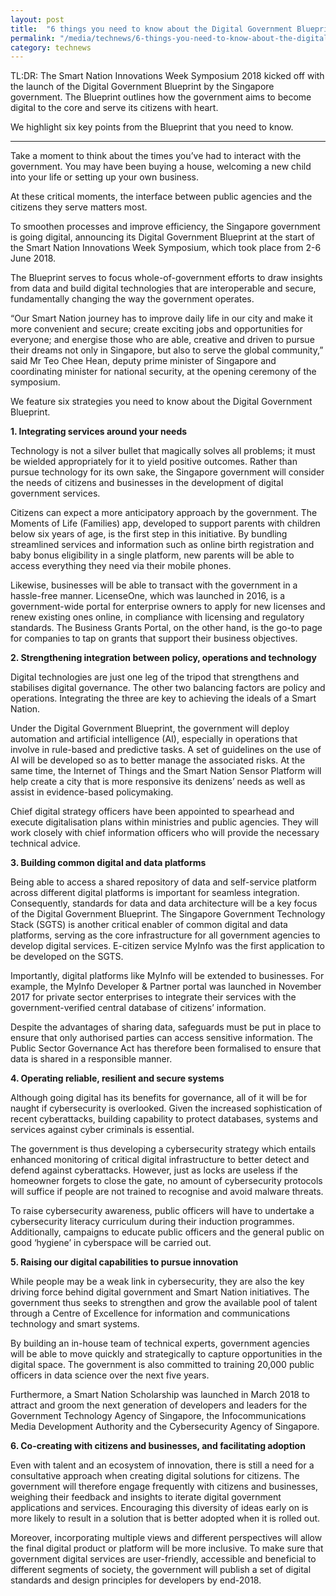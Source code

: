 ```yaml
---
layout: post
title:  "6 things you need to know about the Digital Government Blueprint"
permalink: "/media/technews/6-things-you-need-to-know-about-the-digital-government-blueprint"
category: technews
---
```


TL:DR: The Smart Nation Innovations Week Symposium 2018 kicked off with the launch of the Digital Government Blueprint by the Singapore government. The Blueprint outlines how the government aims to become digital to the core and serve its citizens with heart. 

We highlight six key points from the Blueprint that you need to know.

---

Take a moment to think about the times you’ve had to interact with the government. You may have been buying a house, welcoming a new child into your life or setting up your own business. 
 
At these critical moments, the interface between public agencies and the citizens they serve matters most.

To smoothen processes and improve efficiency, the Singapore government is going digital, announcing its Digital Government Blueprint at the start of the Smart Nation Innovations Week Symposium, which took place from 2-6 June 2018. 

The Blueprint serves to focus whole-of-government efforts to draw insights from data and build digital technologies that are interoperable and secure, fundamentally changing the way the government operates.

“Our Smart Nation journey has to improve daily life in our city and make it more convenient and secure; create exciting jobs and opportunities for everyone; and energise those who are able, creative and driven to pursue their dreams not only in Singapore, but also to serve the global community,” said Mr Teo Chee Hean, deputy prime minister of Singapore and coordinating minister for national security, at the opening ceremony of the symposium.

We feature six strategies you need to know about the Digital Government Blueprint.


**1. Integrating services around your needs**

Technology is not a silver bullet that magically solves all problems; it must be wielded appropriately for it to yield positive outcomes. Rather than pursue technology for its own sake, the Singapore government will consider the needs of citizens and businesses in the development of digital government services.

Citizens can expect a more anticipatory approach by the government. The Moments of Life (Families) app, developed to support parents with children below six years of age, is the first step in this initiative. By bundling streamlined services and information such as online birth registration and baby bonus eligibility in a single platform, new parents will be able to access everything they need via their mobile phones.

Likewise, businesses will be able to transact with the government in a hassle-free manner. LicenseOne, which was launched in 2016, is a government-wide portal for enterprise owners to apply for new licenses and renew existing ones online, in compliance with licensing and regulatory standards. The Business Grants Portal, on the other hand, is the go-to page for companies to tap on grants that support their business objectives.


**2. Strengthening integration between policy, operations and technology**

Digital technologies are just one leg of the tripod that strengthens and stabilises digital governance. The other two balancing factors are policy and operations. Integrating the three are key to achieving the ideals of a Smart Nation.

Under the Digital Government Blueprint, the government will deploy automation and artificial intelligence (AI), especially in operations that involve in rule-based and predictive tasks. A set of guidelines on the use of AI will be developed so as to better manage the associated risks. At the same time, the Internet of Things and the Smart Nation Sensor Platform will help create a city that is more responsive its denizens’ needs as well as assist in evidence-based policymaking. 

Chief digital strategy officers have been appointed to spearhead and execute digitalisation plans within ministries and public agencies. They will work closely with chief information officers who will provide the necessary technical advice.


**3. Building common digital and data platforms**

Being able to access a shared repository of data and self-service platform  across different digital platforms is important for seamless integration. Consequently, standards for data and data architecture will be a key focus of the Digital Government Blueprint. The Singapore Government Technology Stack (SGTS) is another critical enabler of common digital and data platforms, serving as the core infrastructure for all government agencies to develop digital services. E-citizen service MyInfo was the first application to be developed on the SGTS.

Importantly, digital platforms like MyInfo will be extended to businesses. For example, the MyInfo Developer & Partner portal was launched in November 2017 for private sector enterprises to integrate their services with the government-verified central database of citizens’ information. 

Despite the advantages of sharing data, safeguards must be put in place to ensure that only authorised parties can access sensitive information. The Public Sector Governance Act has therefore been formalised to ensure that data is shared in a responsible manner. 


**4. Operating reliable, resilient and secure systems**

Although going digital has its benefits for governance, all of it will be for naught if cybersecurity is overlooked. Given the increased sophistication of recent cyberattacks, building capability to protect databases, systems and services against cyber criminals is essential. 
 
The government is thus developing a cybersecurity strategy which entails enhanced monitoring of critical digital infrastructure to better detect and defend against cyberattacks. However, just as locks are useless if the homeowner forgets to close the gate, no amount of cybersecurity protocols will suffice if people are not trained to recognise and avoid malware threats.

To raise cybersecurity awareness, public officers will have to undertake a cybersecurity literacy curriculum during their induction programmes. Additionally, campaigns to educate public officers and the general public on good ‘hygiene’ in cyberspace will be carried out. 


**5. Raising our digital capabilities to pursue innovation**

While people may be a weak link in cybersecurity, they are also the key driving force behind digital government and Smart Nation initiatives. The government thus seeks to strengthen and grow the available pool of talent through a Centre of Excellence for information and communications technology and smart systems.

By building an in-house team of technical experts, government agencies will be able to move quickly and strategically to capture opportunities in the digital space. The government is also committed to training 20,000 public officers in data science over the next five years.

Furthermore, a Smart Nation Scholarship was launched in March 2018 to attract and groom the next generation of developers and leaders for the Government Technology Agency of Singapore, the Infocommunications Media Development Authority and the Cybersecurity Agency of Singapore. 


**6. Co-creating with citizens and businesses, and facilitating adoption**

Even with talent and an ecosystem of innovation, there is still a need for a consultative approach when creating digital solutions for citizens. The government will therefore engage frequently with citizens and businesses, weighing their feedback and insights to iterate digital government applications and services. Encouraging this diversity of ideas early on is more likely to result in a solution that is better adopted when it is rolled out.

Moreover, incorporating multiple views and different perspectives will allow the final digital product or platform will be more inclusive. To make sure that government digital services are user-friendly, accessible and beneficial to different segments of society, the government will publish a set of digital standards and design principles for developers by end-2018.
